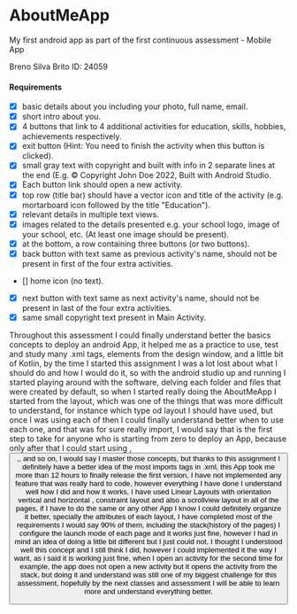 # AboutMeApp
My first android app as part of the first continuous assessment - Mobile App

Breno Silva Brito
ID: 24059

#### Requirements

- [x] basic details about you including your photo, full name, email.
- [x] short intro about you.
- [x] 4 buttons that link to 4 additional activities for education, skills, hobbies, achievements respectively.
- [x] exit button (Hint: You need to finish the activity when this button is clicked).
- [x] small gray text with copyright and built with info in 2 separate lines at the end (E.g. © Copyright John Doe 2022, Built with Android Studio.
- [x] Each button link should open a new activity.
- [x] top row (title bar) should have a vector icon and title of the activity (e.g. mortarboard icon followed by the title "Education").
- [x] relevant details in multiple text views.
- [x] images related to the details presented e.g. your school logo, image of your school, etc. (At least one image should be present).
- [x] at the bottom, a row containing three buttons (or two buttons).
- [x] back button with text same as previous activity's name, should not be present in first of the four extra activities.
- [] home icon (no text).
- [x] next button with text same as next activity's name, should not be present in last of the four extra activities.
- [x] same small copyright text present in Main Activity.

Throughout this assessment I could finally understand better the basics concepts to deploy an android App, it helped me as a practice 
to use, test and study many .xml tags, elements from the design window, and a little bit of Kotlin, by the time I started this assignment 
I was a lot lost about what I should do and how I would do it, so with the android studio up and running I started playing around with the
software, delving each folder and files that were created by default, so when I started really doing the AboutMeApp I started from the layout, 
which was one of the things that was more difficult to understand, for instance which type od layout I should have used, but once 
I was using each of then I could finally understand better when to use each one, and that was for sure really import, I would say that is
the first step to take for anyone who is starting from zero to deploy an App, because only after that I could start using <image>,<button>,<textview>,
and so on, I would say I master those concepts, but thanks to this assignment I definitely have a better idea of the most imports tags in .xml,
this App took me more than 12 hours to finally release the first version, I have not implemented any feature that was really hard to code, however
everything I have done I understand well how I did and how it works, I have used Linear Layouts with orientation vertical and horizontal
, constraint layout and also a scrollview layout in all of the pages, if I have to do the same or any other App I know I could definitely
organize it better, specially the attributes of each layout, I have completed most of the requirements I would say 90% of them, including the stack(history of the pages)
I configure the launch mode of each page and it works just fine, however I had in mind an idea of doing a little bit different but I
just could not, I thought I understood well this concept and I still think I did, however I could implemented it the way I want, as i said it is 
working just fine, when I open an activity for the second time for example, the app does not open a new activity but it opens the activity from
the stack, but doing it and understand was still one of my biggest challenge for this assessment, hopefully by the next classes and assessment 
I will be able to learn more and understand everything better.
